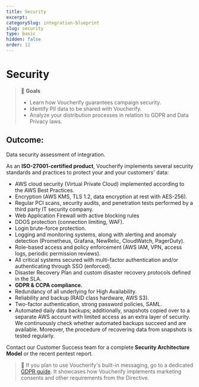 ```yaml
---
title: Security
excerpt:
categorySlug: integration-blueprint
slug: security
type: basic
hidden: false
order: 12
---
```


# Security

> 📘 **Goals**
> * Learn how Voucherify guarantees campaign security.
> * Identify PII data to be shared with Voucherify.
> * Analyze your distribution processes in relation to GDPR and Data Privacy laws. 				

## Outcome:

Data security assessment of integration.


As an **ISO-27001-certified product**, Voucherify implements several security standards and practices to protect your and your customers' data:

* AWS cloud security (Virtual Private Cloud) implemented according to the AWS Best Practices.
* Encryption (AWS KMS, TLS 1.2, data encryption at rest with AES-256).
* Regular PCI scans, security audits, and penetration tests performed by a third party IT security company.
* Web Application Firewall with active blocking rules
* DDOS protection (connection limiting, WAF).
* Login brute-force protection.
* Logging and monitoring systems, along with alerting and anomaly detection (Prometheus, Grafana, NewRelic, CloudWatch, PagerDuty).
* Role-based access and policy enforcement (AWS IAM, VPN, access logs, periodic permission reviews).
* All critical systems secured with multi-factor authentication and/or authenticating through SSO (enforced).
* Disaster Recovery Plan and custom disaster recovery protocols defined in the SLA. 
* **GDPR & CCPA compliance.**
* Redundancy of all underlying for High Availability.
* Reliability and backup (RAID class hardware, AWS S3).
* Two-factor authentication, strong password policies, SAML.
* Automated daily data backups; additionally, snapshots copied over to a separate AWS account with limited access as an extra layer of security. We continuously check whether automated backups succeed and are available. Moreover, the procedure of recovering data from snapshots is tested regularly. 

Contact our Customer Success team for a complete **Security Architecture Model** or the recent pentest report.

> 📘 If you plan to use Voucherify's built-in messaging, go to a dedicated [GDPR guide](https://support.voucherify.io/article/125-security-data-protection). It showcases how Voucherify implements marketing consents and other requirements from the Directive.
